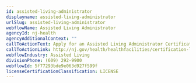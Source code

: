 ```yaml
---
id: assisted-living-administrator
displayname: assisted-living-administrator
urlSlug: assisted-living-administrator
webflowName: Assisted Living Administrator
agencyId: nj-health
agencyAdditionalContext: ""
callToActionText: Apply for an Assisted Living Administrator Certificate
callToActionLink: http://nj.gov/health/healthfacilities/certification-licensing/assisted-living-admin/
webflowIndustry: Assisted Living
divisionPhone: (609) 292-9900
webflowId: 5f77293bde9e063d927f599f
licenseCertificationClassification: LICENSE
---
```

